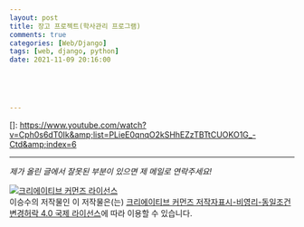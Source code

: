 ```yaml
---
layout: post
title: 장고 프로젝트(학사관리 프로그램)
comments: true
categories: [Web/Django]
tags: [web, django, python]
date: 2021-11-09 20:16:00





---
```


[]: https://www.youtube.com/watch?v=Cph0s6dT0Ik&amp;list=PLieE0qnqO2kSHhEZzTBTtCUOKO1G_-Ctd&amp;index=6



------

*제가 올린 글에서 잘못된 부분이 있으면 제 메일로 연락주세요!*

<a rel="license" href="http://creativecommons.org/licenses/by-nc-sa/4.0/"><img alt="크리에이티브 커먼즈 라이선스" style="border-width:0" src="https://i.creativecommons.org/l/by-nc-sa/4.0/88x31.png" /></a><br /><span xmlns:cc="http://creativecommons.org/ns#" property="cc:attributionName">이승수</span>의 저작물인 이 저작물은(는) <a rel="license" href="http://creativecommons.org/licenses/by-nc-sa/4.0/">크리에이티브 커먼즈 저작자표시-비영리-동일조건변경허락 4.0 국제 라이선스</a>에 따라 이용할 수 있습니다.